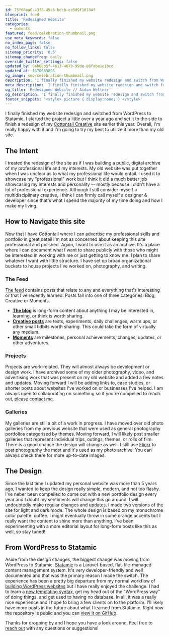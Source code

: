 ```yaml
---
id: 75f68aa0-43f8-45a6-bdcb-ee5d9f10184f
blueprint: feed
title: 'Redesigned Website'
categories:
  - moments
featured: feed/celebration-thumbnail.png
use_meta_keywords: false
no_index_page: false
no_follow_links: false
sitemap_priority: '0.5'
sitemap_changefreq: daily
override_twitter_settings: false
updated_by: 6ab68b5f-4613-467b-99de-86fabe1e1bcd
updated_at: 1670963893
og_image: seo/celebration-thumbnail.png
description: 'I finally finished my website redesign and switch from WordPress to Statamic. Come take a look and let me know your thoughts.'
meta_description: 'I finally finished my website redesign and switch from WordPress to Statamic. Come take a look and let me know your thoughts.'
og_title: 'Redesigned Website // Aidan Weltner'
og_description: 'I finally finished my website redesign and switch from WordPress to Statamic. Come take a look and let me know your thoughts.'
footer_snippets: '<style> picture { display:none; } </style>'
---
```

I finally finished my website redesign and switched from WordPress to Statamic. I started the project a little over a year ago and set it to the side to finish a redesign of my [Cottontail Creative](https://cottontailcreative.com) site earlier this year. Overall, I'm really happy with it and I'm going to try my best to utilize it more than my old site.

## The Intent
I treated the redesign of the site as if I was building a public, digital archive of my professional life and my interests. My old website was put together when I was unclear as to what my professional life would entail. I used it to showcase my "professional" work but I think it did a much better job showcasing my interests and personality -- mostly because I didn't have a lot of professional experience. Although I still consider myself a multidisciplinary creative, I think I can firmly call myself a designer & developer since that's what I spend the majority of my time doing and how I make my living.

## How to Navigate this site
Now that I have Cottontail where I can advertise my professional skills and portfolio in great detail I'm not as concerned about keeping this site professional and polished. Again, I want to use it as an archive. It's a place where I can document what I want to share publicly with those who might be interested in working with me or just getting to know me. I plan to share whatever I want with little structure. I have set up broad organizational buckets to house projects I've worked on, photography, and writing.

### The Feed
[The feed](/feed) contains posts that relate to any and everything that's interesting or that I've recently learned. Posts fall into one of three categories: Blog, Creative or Moments.
- **[The blog](/categories/blog)** is long-form content about anything I may be interested in, learning, or think is worth sharing.
- **[Creative posts](/categories/feed)** are tests, experiments, daily challenges, warm ups, or other small tidbits worth sharing. This could take the form of virtually any medium.
- **[Moments](/categories/moments)** are milestones, personal achievements, changes, updates, or other adventures.

### Projects
Projects are work-related. They will almost always be development or design work. I have archived some of my older photography, video, and advertising work that was present on my old website and added a few notes and updates. Moving forward I will be adding links to, case studies, or shorter posts about websites I've worked on or businesses I've helped. I am always open to collaborating on something so if you're compelled to reach out, [please contact me](/contact).

### Galleries
My galleries are still a bit of a work in progress. I have moved over old photo galleries from my previous website that were used as general photography portfolios categorized by themes. Moving forward, I will likely post smaller galleries that represent individual trips, outings, themes, or rolls of film. There is a good chance the design will change as well. I still use [Flickr](https://flickr.com/photos/aidanweltner) to post photography the most and it's used as my photo archive. You can always check there for more up-to-date images.

## The Design
Since the last time I updated my personal website was more than 5 years ago, I wanted to keep the design really simple, modern, and not too flashy. I've neber been compelled to come out with a new portfolio design every year and I doubt my sentiments will change this go around. I will undoubtedly make regular changes and updates. I made two versions of the site for light and dark mode. The whole design is based on my monochrome color palette: coffee. I might eventually throw in some orange accents but I really want the content to shine more than anything. I've been experimenting with a more editorial layout for long-form posts like this as well, so stay tuned!

## From WordPress to Statamic
Aside from the design changes, the biggest change was moving from WordPress to Statamic. [Statamic](https://statamic.com/features) is a Laravel-based, flat-file-managed content management system. It's very developer-friendly and well documented and that was the primary reason I made the switch. The experience has been a pretty big departure from my normal workflow of [building WordPress websites](https://cottontailcreative.com/service/wordpress/) but I have really enjoyed the challenge. I had to learn a [new templating syntax](https://statamic.dev/antlers), get my head out of the "WordPress way" of doing things, and get used to having no database. In all, it was a really nice experience and I hope to bring a few clients on to the platform. I'll likely have more posts in the future about what I learned from Statamic. Right now the repository is public and you can [view it on GitHub](https://github.com/aidanweltner/folio22).

Thanks for dropping by and I hope you have a look around. Feel free to [reach out](/contact) with any questions or suggestions!
